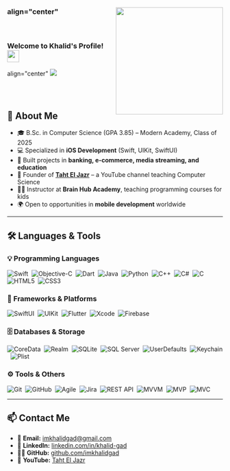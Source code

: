 <div align="left">
  <img width="250" align="right" src="https://c.tenor.com/_DOBjnGspYAAAAAM/code-coding.gif">
  
  <h3>
    align="center"
    <br><br>
    <br><br>
    Welcome to Khalid's Profile! 
    <img src="https://media.giphy.com/media/hvRJCLFzcasrR4ia7z/giphy.gif" width="28">
  </h3>
  
  <!-- Typing SVG Animation placed next to GIF -->
  <p>
    align="center"
    <a href="https://github.com/DenverCoder1/readme-typing-svg">
      <img src="https://readme-typing-svg.herokuapp.com/?lines=iOS%20Software%20Engineer;Programming%20Instructor;Always%20Learning%20New%20Things!&font=Fira%20Code&width=500&height=45&color=f75c7e&vCenter=true&size=22">
    </a>
  </p>
</div>
<br><br>

## 🧠 About Me  

- 🎓 B.Sc. in Computer Science (GPA 3.85) – Modern Academy, Class of 2025  
- 💻 Specialized in **iOS Development** (Swift, UIKit, SwiftUI)  
- 🚀 Built projects in **banking, e-commerce, media streaming, and education**  
- 🎥 Founder of [**Taht El Jazr**](https://youtube.com/@Taht_ELJAZR) – a YouTube channel teaching Computer Science  
- 👨‍🏫 Instructor at **Brain Hub Academy**, teaching programming courses for kids  
- 🌍 Open to opportunities in **mobile development** worldwide  

---

## 🛠️ Languages & Tools  

### 💡 Programming Languages  
![Swift](https://img.shields.io/badge/-Swift-05122A?style=flat&logo=swift)&nbsp;
![Objective-C](https://img.shields.io/badge/-Objective--C-05122A?style=flat&logo=apple)&nbsp;
![Dart](https://img.shields.io/badge/-Dart-05122A?style=flat&logo=dart)&nbsp;
![Java](https://img.shields.io/badge/-Java-05122A?style=flat&logo=java)&nbsp;
![Python](https://img.shields.io/badge/-Python-05122A?style=flat&logo=python)&nbsp;
![C++](https://img.shields.io/badge/-C++-05122A?style=flat&logo=c%2b%2b)&nbsp;
![C#](https://img.shields.io/badge/-C%23-05122A?style=flat&logo=c-sharp)&nbsp;
![C](https://img.shields.io/badge/-C-05122A?style=flat&logo=c)&nbsp;
![HTML5](https://img.shields.io/badge/-HTML5-05122A?style=flat&logo=html5)&nbsp;
![CSS3](https://img.shields.io/badge/-CSS3-05122A?style=flat&logo=css3)&nbsp;

### 📱 Frameworks & Platforms  
![SwiftUI](https://img.shields.io/badge/-SwiftUI-05122A?style=flat&logo=swift)&nbsp;
![UIKit](https://img.shields.io/badge/-UIKit-05122A?style=flat&logo=apple)&nbsp;
![Flutter](https://img.shields.io/badge/-Flutter-05122A?style=flat&logo=flutter)&nbsp;
![Xcode](https://img.shields.io/badge/-Xcode-05122A?style=flat&logo=xcode)&nbsp;
![Firebase](https://img.shields.io/badge/-Firebase-05122A?style=flat&logo=firebase)&nbsp;

### 🗄️ Databases & Storage  
![CoreData](https://img.shields.io/badge/-CoreData-05122A?style=flat&logo=apple)&nbsp;
![Realm](https://img.shields.io/badge/-Realm-05122A?style=flat&logo=realm)&nbsp;
![SQLite](https://img.shields.io/badge/-SQLite-05122A?style=flat&logo=sqlite)&nbsp;
![SQL Server](https://img.shields.io/badge/-SQL%20Server-05122A?style=flat&logo=microsoft-sql-server)&nbsp;
![UserDefaults](https://img.shields.io/badge/-UserDefaults-05122A?style=flat&logo=apple)&nbsp;
![Keychain](https://img.shields.io/badge/-Keychain-05122A?style=flat&logo=apple)&nbsp;
![Plist](https://img.shields.io/badge/-Plist-05122A?style=flat&logo=apple)&nbsp;

### ⚙️ Tools & Others  
![Git](https://img.shields.io/badge/-Git-05122A?style=flat&logo=git)&nbsp;
![GitHub](https://img.shields.io/badge/-GitHub-05122A?style=flat&logo=github)&nbsp;
![Agile](https://img.shields.io/badge/-Agile-05122A?style=flat&logo=trello)&nbsp;
![Jira](https://img.shields.io/badge/-Jira-05122A?style=flat&logo=jira)&nbsp;
![REST API](https://img.shields.io/badge/-REST-05122A?style=flat&logo=postman)&nbsp;
![MVVM](https://img.shields.io/badge/-MVVM-05122A?style=flat&logo=apple)&nbsp;
![MVP](https://img.shields.io/badge/-MVP-05122A?style=flat&logo=apple)&nbsp;
![MVC](https://img.shields.io/badge/-MVC-05122A?style=flat&logo=apple)&nbsp;

---

## 📫 Contact Me  

- 📧 **Email:** [imkhalidgad@gmail.com](mailto:imkhalidgad@gmail.com)  
- 💼 **LinkedIn:** [linkedin.com/in/khalid-gad](https://www.linkedin.com/in/khalid-gad)  
- 👨‍💻 **GitHub:** [github.com/imkhalidgad](https://github.com/imkhalidgad)  
- 🎥 **YouTube:** [Taht El Jazr](https://youtube.com/@Taht_ELJAZR)  
